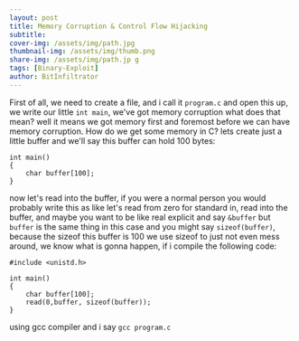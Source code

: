 ```yaml
---
layout: post
title: Memory Corruption & Control Flow Hijacking
subtitle: 
cover-img: /assets/img/path.jpg
thumbnail-img: /assets/img/thumb.png
share-img: /assets/img/path.jp g
tags: [Binary-Exploit]
author: BitInfiltrator
---
```


First of all, we need to create a file, and i call it `program.c` and open this up, we write our little `int main`, we've got memory corruption what does that mean? well it means we got memory first and foremost before we can have memory corruption. How do we get some memory in C? lets create just a little buffer and we'll say this buffer can hold 100 bytes:
```
int main()
{
    char buffer[100];
}
```
now let's read into the buffer, if you were a normal person you would probably write this as like let's read from zero for standard in, read into the buffer, and maybe you want to be like real explicit and say `&buffer` but `buffer` is the same thing in this case and you might say `sizeof(buffer)`, because the sizeof this buffer is 100 we use sizeof to just not even mess around, we know what is gonna happen, if i compile the following code:
```
#include <unistd.h>

int main()
{
    char buffer[100];
    read(0,buffer, sizeof(buffer));
}
```
using gcc compiler and i say `gcc program.c`